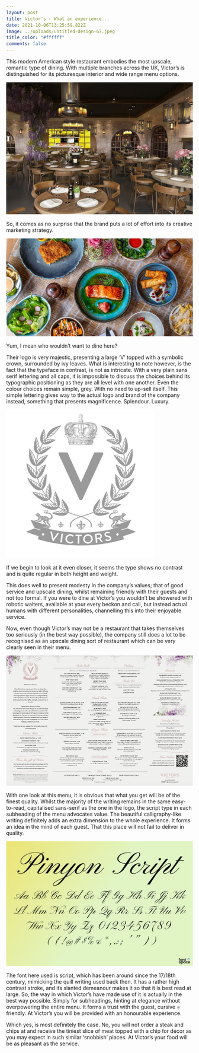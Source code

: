 ```yaml
---
layout: post
title: Victor's - What an experience...
date: 2021-10-06T13:25:59.822Z
image: ../uploads/untitled-design-67.jpeg
title_color: "#ffffff"
comments: false
---
```

This modern American style restaurant embodies the most upscale, romantic type of dining. With multiple branches across the UK, Victor’s is distinguished for its picturesque interior and wide range menu options. 

![Oxford Mail 2018](../uploads/154183237.jpg.gallery.jpg)

So, it comes as no surprise that the brand puts a lot of effort into its creative marketing strategy.

![Deliveroo image](../uploads/image.jpeg)

Yum, I mean who wouldn’t want to dine here?

Their logo is very majestic, presenting a large ‘V’ topped with a symbolic crown, surrounded by ivy leaves. What is interesting to note however, is the fact that the typeface in contrast, is not as intricate. With a very plain sans serif lettering and all caps, it is impossible to discuss the choices behind its typographic positioning as they are all level with one another. Even the colour choices remain simple, grey. With no need to up-sell itself. This simple lettering gives way to the actual logo and brand of the company instead, something that presents magnificence. Splendour. Luxury.

![Victor's logo](../uploads/victors-logo.jpeg)

If we begin to look at it even closer, it seems the type shows no contrast and is quite regular in both height and weight.

This does well to present modesty in the company’s values; that of good service and upscale dining, whilst remaining friendly with their guests and not too formal. If you were to dine at Victor’s you wouldn’t be showered with robotic waiters, available at your every beckon and call, but instead actual humans with different personalities, channelling this into their enjoyable service.

Now, even though Victor’s may not be a restaurant that takes themselves too seriously (in the best way possible), the company still does a lot to be recognised as an upscale dining sort of restaurant which can be very clearly seen in their menu.

![Victor's menu downloaded PDF](../uploads/screenshot-2021-10-12-at-13.54.19.png)

With one look at this menu, it is obvious that what you get will be of the finest quality. Whilst the majority of the writing remains in the same easy-to-read, capitalised sans-serif as the one in the logo, the script type in each subheading of the menu advocates value. The beautiful calligraphy-like writing definitely adds an extra dimension to the whole experience. It forms an idea in the mind of each guest. That this place will not fail to deliver in quality.

![Pinyon Script font](../uploads/0812481f0c084357b1ffe6d8c96b1dde.jpeg)

The font here used is script, which has been around since the 17/18th century, mimicking the quill writing used back then. It has a rather high contrast stroke, and its slanted demeanour makes it so that it is best read at large. So, the way in which Victor’s have made use of it is actually in the best way possible. Simply for subheadings, hinting at elegance without overpowering the entire menu. It forms a trust with the guest, cursive = friendly. At Victor’s you will be provided with an honourable experience.

Which yes, is most definitely the case. No, you will not order a steak and chips at and receive the tiniest slice of meat topped with a chip for décor as you may expect in such similar ‘snobbish’ places. At Victor’s your food will be as pleasant as the service.